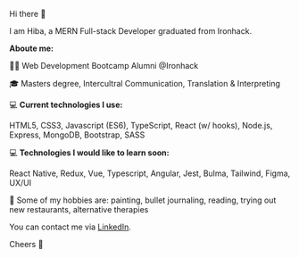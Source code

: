  Hi there 👋
 
 
 I am Hiba, a MERN Full-stack Developer graduated from Ironhack.
 
**Aboute me:**
 
 
👩‍💻 Web Development Bootcamp Alumni @Ironhack

🎓 Masters degree, Intercultral Communication, Translation & Interpreting

💻 **Current technologies I use:**

HTML5, CSS3, Javascript (ES6), TypeScript, React (w/ hooks), Node.js, Express, MongoDB, Bootstrap, SASS

💻 **Technologies I would like to learn soon:**

React Native, Redux, Vue, Typescript, Angular, Jest, Bulma, Tailwind, Figma, UX/UI 


🌻  Some of my hobbies are: painting, bullet journaling, reading, trying out new restaurants, alternative therapies


You can contact me via [LinkedIn](https://www.linkedin.com/in/hiba-berber-926039202/).

Cheers 🙂

